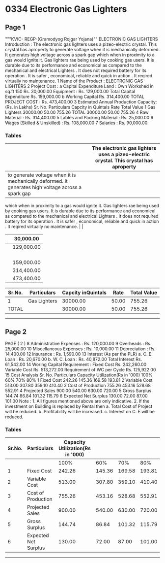 # 0334 Electronic Gas Lighters

## Page 1

"""KVIC- REGP-(Gramodyog Rojgar Yojana)"" ELECTRONIC GAS LIGHTERS Introduction : The electronic gas lighters uses a pizeo-electric crystal. This crystal has aproperty to generate voltage when it is mechanically deformed. It generates high voltage across a spark gap which when in proximity to a gas would ignite it. Gas lighters rae being used by cooking gas users. It is durable due to its performance and economical as compared to the mechanical and electrical Lighters . It does not required battery for its operation . It is safer , economical, reliable and quick in action . It reqired virtually no maintenance. 1 Name of the Product : ELECTRONIC GAS LIGHTERS 2 Project Cost : a Capital Expenditure Land : Own Workshed in sq.ft 150 Rs. 30,000.00 Equipment : Rs. 129,000.00 Total Capital Expenditure Rs. 159,000.00 b Working Capital Rs. 314,400.00 TOTAL PROJECT COST : Rs. 473,400.00 3 Estimated Annual Production Capacity: (Rs. in Lakhs) Sr. No. Particulars Capcity in Quintals Rate Total Value 1 Gas Lighters 30000.00 50.00 755.26 TOTAL 30000.00 50.00 755.26 4 Raw Material : Rs. 314,400.00 5 Lables and Packing Material : Rs. 25,000.00 6 Wages (Skilled & Unskilled) : Rs. 108,000.00 7 Salaries : Rs. 90,000.00

### Tables

|  | The electronic gas lighters uses a pizeo-electric crystal. This crystal has aproperty |
|---|---|
| to generate voltage when it is mechanically deformed. It generates high voltage across a spark gap
which when in proximity to a gas would ignite it. Gas lighters rae being used by cooking gas users.
It is durable due to its performance and economical as compared to the mechanical and electrical
Lighters . It does not required battery for its operation . It is safer , economical, reliable and quick in
action . It reqired virtually no maintenance. |  |

|  | 30,000.00 |
|---|---|
|  | 129,000.00 |
|  |  |
|  |  |
|  |  |
|  |  |
|  | 159,000.00 |
|  | 314,400.00 |
|  | 473,400.00 |

| Sr.No. | Particulars | Capcity inQuintals | Rate | Total Value |
|---|---|---|---|---|
| 1 | Gas Lighters | 30000.00 | 50.00 | 755.26 |
| TOTAL |  | 30000.00 | 50.00 | 755.26 |

---

## Page 2

PAGE ( 2 ) 8 Administrative Expenses : Rs. 120,000.00 9 Overheads : Rs. 25,000.00 10 Miscellaneous Expenses : Rs. 10,000.00 11 Depreciation : Rs. 14,400.00 12 Insurance : Rs. 1,590.00 13 Interest (As per the PLR) a. C. E. Loan : Rs. 20,670.00 b. W. C. Loan : Rs. 40,872.00 Total Interest Rs. 61,542.00 14 Woring Capital Requirement : Fixed Cost Rs. 242,260.00 Variable Cost Rs. 513,272.00 Requirement of WC per Cycle Rs. 125,922.00 15 Cost Analysis Sr. No. Particulars Capacity Utilization(Rs in '000) 100% 60% 70% 80% 1 Fixed Cost 242.26 145.36 169.58 193.81 2 Variable Cost 513.00 307.80 359.10 410.40 3 Cost of Production 755.26 453.16 528.68 552.91 4 Projected Sales 900.00 540.00 630.00 720.00 5 Gross Surplus 144.74 86.84 101.32 115.79 6 Expected Net Surplus 130.00 72.00 87.00 101.00 Note : 1. All figures mentioned above are only indicative. 2. If the investment on Building is replaced by Rental then a. Total Cost of Project will be reduced. b. Profitability will be increased. c. Interest on C. E.will be reduced.

### Tables

| Sr.No. | Particulars | Capacity Utilization(Rs in '000) |  |  |  |
|---|---|---|---|---|---|
|  |  | 100% | 60% | 70% | 80% |
| 1 | Fixed Cost | 242.26 | 145.36 | 169.58 | 193.81 |
| 2 | Variable Cost | 513.00 | 307.80 | 359.10 | 410.40 |
| 3 | Cost of Production | 755.26 | 453.16 | 528.68 | 552.91 |
| 4 | Projected Sales | 900.00 | 540.00 | 630.00 | 720.00 |
| 5 | Gross Surplus | 144.74 | 86.84 | 101.32 | 115.79 |
| 6 | Expected Net Surplus | 130.00 | 72.00 | 87.00 | 101.00 |

---
